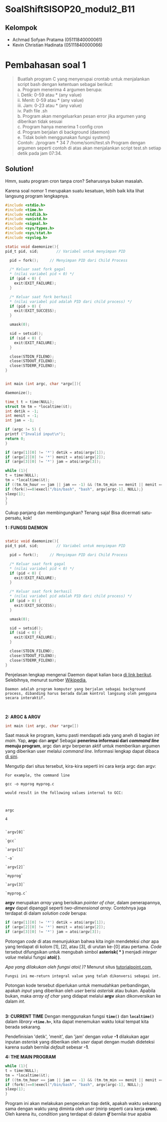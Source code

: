 # SoalShiftSISOP20_modul2_B11
## Kelompok
 - Achmad Sofyan Pratama (05111840000061)
 - Kevin Christian Hadinata (05111840000066)


# Pembahasan soal 1
>Buatlah program C yang menyerupai crontab untuk menjalankan script bash dengan
ketentuan sebagai berikut:  
a. Program menerima 4 argumen berupa:  
i. Detik: 0-59 atau * (any value)  
ii. Menit: 0-59 atau * (any value)  
iii. Jam: 0-23 atau * (any value)  
iv. Path file .sh  
b. Program akan mengeluarkan pesan error jika argumen yang diberikan tidak sesuai  
c. Program hanya menerima 1 config cron  
d. Program berjalan di background (daemon)  
e. Tidak boleh menggunakan fungsi system()  
Contoh: ./program \* 34 7 /home/somi/test.sh
Program dengan argumen seperti contoh di atas akan menjalankan script test.sh setiap detik pada jam 07:34.

## **Solution!**
Hmm, suatu program cron tanpa cron? Seharusnya bukan masalah.
  
Karena soal nomor 1  merupakan suatu kesatuan, lebih baik kita lihat langsung program lengkapnya.

```c
#include <stdio.h>
#include <time.h>
#include <stdlib.h>
#include <unistd.h>
#include <signal.h>
#include <sys/types.h>
#include <sys/stat.h>
#include <syslog.h>

static void daemonize(){
pid_t pid, sid;        // Variabel untuk menyimpan PID

  pid = fork();     // Menyimpan PID dari Child Process

  /* Keluar saat fork gagal
  * (nilai variabel pid < 0) */
  if (pid < 0) {
    exit(EXIT_FAILURE);
  }

  /* Keluar saat fork berhasil
  * (nilai variabel pid adalah PID dari child process) */
  if (pid > 0) {
    exit(EXIT_SUCCESS);
  }

  umask(0);

  sid = setsid();
  if (sid < 0) {
    exit(EXIT_FAILURE);
  }

  close(STDIN_FILENO);
  close(STDOUT_FILENO);
  close(STDERR_FILENO);
}


int main (int argc, char *argv[]){

daemonize();

time_t t = time(NULL);
struct tm tm = *localtime(&t);
int detik = -1;
int menit = -1;
int jam = -1;

if (argc != 5) {
printf ("Invalid input\n");
return 0;
}

if (argv[1][0] != '*') detik = atoi(argv[1]);
if (argv[2][0] != '*') menit = atoi(argv[2]);
if (argv[3][0] != '*') jam = atoi(argv[3]);

while (1){
t = time(NULL);
tm = *localtime(&t);
if ((tm.tm_hour == jam || jam == -1) && (tm.tm_min == menit || menit == -1) && (tm.tm_sec == detik || detik == -1)) {
if (fork()==0)execl("/bin/bash", "bash", argv[argc-1], NULL);}
sleep(1);
}
}
```

Cukup panjang dan membingungkan? Tenang saja! Bisa dicermati satu-persatu, kok!

**1 : FUNGSI DAEMON**
```c

static void daemonize(){
pid_t pid, sid;        // Variabel untuk menyimpan PID

  pid = fork();     // Menyimpan PID dari Child Process

  /* Keluar saat fork gagal
  * (nilai variabel pid < 0) */
  if (pid < 0) {
    exit(EXIT_FAILURE);
  }

  /* Keluar saat fork berhasil
  * (nilai variabel pid adalah PID dari child process) */
  if (pid > 0) {
    exit(EXIT_SUCCESS);
  }

  umask(0);

  sid = setsid();
  if (sid < 0) {
    exit(EXIT_FAILURE);
  }

  close(STDIN_FILENO);
  close(STDOUT_FILENO);
  close(STDERR_FILENO);
}
```
Penjelasan lengkap mengenai Daemon dapat kalian baca [di link berikut](https://github.com/AZakyH/sisop-modul-2). Selebihnya, menurut sumber [Wikipedia](https://en.wikipedia.org/wiki/Daemon_(computing)),
```
Daemon adalah program komputer yang berjalan sebagai background process, dibanding harus berada dalam kontrol langsung oleh pengguna secara interaktif.
```  
<br/>  
  
**2: ARGC & ARGV**
```c
int main (int argc, char *argv[])
```
Saat masuk ke program, kamu pasti mendapati ada yang aneh di bagian *int main*. Yap, **argc** dan **argv**! Sebagai **penerima informasi dari *command line* menuju program**, argc dan argv berperan aktif untuk memberikan argumen yang diberikan user melalui *command line*. Informasi lengkap dapat dibaca [di sini](http://crasseux.com/books/ctutorial/argc-and-argv.html).
  
Mengutip dari situs tersebut, kira-kira seperti ini cara kerja argc dan argv:
```
For example, the command line  

gcc -o myprog myprog.c

would result in the following values internal to GCC:

  

argc

4
  

`argv[0]`

`gcc`  

`argv[1]`

`-o`  

`argv[2]`

`myprog`  

`argv[3]`

`myprog.c`
```

**argv** merupakan *array* yang berisikan *pointer of char*, dalam penerapannya, **argv** dapat dipanggil seperti *two-dimensional array*. Contohnya juga terdapat di dalam *solution code* berupa:

```c
if (argv[1][0] != '*') detik = atoi(argv[1]);
if (argv[2][0] != '*') menit = atoi(argv[2]);
if (argv[3][0] != '*') jam = atoi(argv[3]);
``` 
  
Potongan *code* di atas menunjukkan bahwa kita ingin mendeteksi *char* apa yang terdapat di kolom [1], [2], atau [3], di urutan ke-[0] atau pertama.
*Code* tersebut difungsikan untuk mengubah simbol **asterisk( * )** menjadi *integer value* melalui fungsi **atoi( )**.

*Apa yang dilakukan oleh fungsi atoi( )?*
Menurut situs [tutorialpoint.com](https://www.tutorialspoint.com/c_standard_library/c_function_atoi.htm),
```
Fungsi ini me-return integral value yang telah dikonversi sebagai int.
```
Potongan kode tersebut diperlukan untuk memudahkan perbandingan, apakah *input* yang diberikan oleh *user* berisi *asterisk* atau bukan. Apabila bukan, maka *array of char* yang didapat melalui **argv** akan dikonversikan ke dalam *int*.  
  <br/>
  
**3: CURRENT TIME**
Dengan menggunakan fungsi **```time()```** dan **```localtime()```** dalam *library* **```<time.h>```**, kita dapat menemukan waktu lokal tempat kita berada sekarang.

Pendefinisian 'detik', 'menit', dan 'jam' dengan *value* **-1** dilakukan agar inputan *asterisk* yang diberikan oleh *user* dapat dengan mudah dideteksi karena sudah bernilai *default* sebesar **-1**.

**4: THE MAIN PROGRAM**
```c
while (1){
t = time(NULL);
tm = *localtime(&t);
if ((tm.tm_hour == jam || jam == -1) && (tm.tm_min == menit || menit == -1) && (tm.tm_sec == detik || detik == -1)) {
if (fork()==0)execl("/bin/bash", "bash", argv[argc-1], NULL);}
sleep(1);
}
```
Program ini akan melakukan pengecekan tiap detik, apakah waktu sekarang sama dengan waktu yang diminta oleh *user* (mirip seperti cara kerja **cron**). Oleh karena itu, *condition* yang terdapat di dalam ***if*** bernilai *true* apabia
<!--stackedit_data:
eyJoaXN0b3J5IjpbMTEzODc3NzEzNCwtMTQ4MTU2MTA2NiwtMT
IzNjI3NTY3LDcyMjI5NDE3OV19
-->